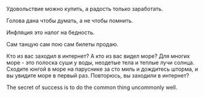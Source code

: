 Удовольствие можно купить, а радость только заработать.

Голова дана чтобы думать, а не чтобы помнить.

Инфляция это налог на бедность.

Сам танцую сам пою сам билеты продаю.

Кто из вас заходил в интернет? А кто из вас видел море? 
Для многих море - это полоска суши у воды, неодетые тела и теплые лучи солнца.
Сходите юнгой в море на паруснике за сто миль и дождитесь шторма, и вы увидите море в первый раз.
Повторюсь, вы заходили в интернет?

The secret of success is to do the common thing uncommonly well.
